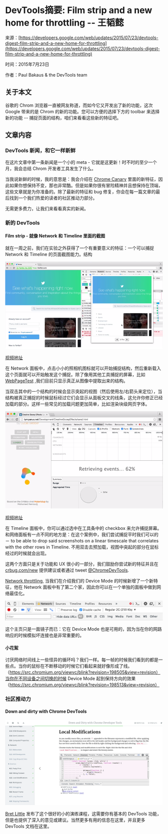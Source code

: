 # DevTools摘要: Film strip and a new home for throttling -- 王韬懿
    
来源：[https://developers.google.com/web/updates/2015/07/23/devtools-digest-film-strip-and-a-new-home-for-throttling](https://developers.google.com/web/updates/2015/07/23/devtools-digest-film-strip-and-a-new-home-for-throttling)

时间：2015年7月23日

作者：Paul Bakaus & the DevTools team

## 关于本文

谷歌的 Chrom 浏览器一直被网友称道，而如今它又开发出了新的功能，这次 Google 带来的是 Chrom 的新的功能。您可以方便的选择下方的 toolbar 来选择新的功能 -- 捕捉页面的结构，咱们来看看这些新的特征吧。

## 文章内容

### DevTools 新闻，和它一样新鲜

在这片文章中第一条新闻是一个小的 meta - 它就是这更新！时不时的至少一个月，我会总结 Chrom 开发者工具发生了什么。

当我说新鲜的时候，我的意思是：我会介绍在 [Chrome Canary](https://www.google.com/chrome/browser/canary.html) 里面的新特征，因此如果你想保持不变，那也非常酷。但是如果你很有冒险精神并且想保持在顶端，这些文章就是为你准备的。除了最新的特征和 bug 修复，你会在每一篇文章的最后找到一个我们热爱的读者的社区推动力部分。

无需更多费力，让我们来看看真实的新闻。

### 新的 DevTools

####  Film strip - 就像  Network 和 Timeline 里面的截图

就在一周之前，我们在实验之外获得了一个有重要意义的特征：一个可以捕捉 Network 和 Timeline 的页面截图能力。结构

![mp4](images/filmstrip_network.png)

[视频地址](https://developers.google.com/web/updates/images/2015-07-23-devtools-bi-weekly-film-strip-and-a-new-home-for-throttling/filmstrip_network.mp4)

在 Network 面板中，点击小小的照相机图标就可以开始捕捉结构，然后重新载入这个页面就可以开始触发这个捕捉。除了像用其他工具捕捉的屏幕，比如 [WebPageTest](http://webpagetest.org/) ,我们目前只显示真正从图像中提取出来的结构。

当双击其中的一个结构的时候会显示突起的视图（然后使用左/右箭头来定位），当结构被真正捕捉的时候鼠标经过它们会显示从面板交叉的线条，这允许你修正已经加载的部分。这样一些常见的加载问题更加简单，比如渲染块级网页字体。

![mp4](images/filmstrip_network01.png)

[视频地址](https://developers.google.com/web/updates/images/2015-07-23-devtools-bi-weekly-film-strip-and-a-new-home-for-throttling/filmstrip_timeline.mp4)

在 Timeline 面板中，你可以通过选中在工具条中的 checkbox 来允许捕捉屏幕。和网络面板有一点不同的地方是：在这个案例中，我们尝试捕捉平时我们可以的 －  to be able to drop said screenshots on a linear timescale that correlates with the other rows in Timeline. 不用双击去预加载，视图中突起的部分在鼠标经过的时候就会出现。

这两个方面只是关于功能和 UX 很小的一部分，我们鼓励你尝试新的特征并且在[crbug.com/new](http://crbug.com/new) 提供建议或者通过 tweet [@ChromeDevTools](https://twitter.com/ChromeDevTools).

[Network throttling](https://developer.chrome.com/devtools/docs/device-mode#network-conditions), 当我们在介绍我们的 Device Mode 的时候新增了一个新特征，他在 Network 面板中有了第二个家，因此你可以在一个单独的面板中做到网络最佳化。

![示例图片](images/network_throttling.png)

这个主页只是一面镜子而已：它在 Device Mode 也是可用的，因为当在你的网路响应的时候模拟坏连接也是非常重要的。

#### 小花絮 

讨厌网络时间线上一些怪异的循环吗？我们一样。每一帧的时候我们看到的都是一些点。当你的鼠标在不断移动的时候它们看起来就好像形成了线。（https://src.chromium.org/viewvc/blink?revision=198505&view=revision）当你在不同设备之间切换的时候 Device Mode 起到保持方向的效果（https://src.chromium.org/viewvc/blink?revision=198513&view=revision）

### 社区推动力

#### Down and dirty with Chrome DevTools

![down_and_dirty.png](images/down_and_dirty.png)

[Bret Little](https://twitter.com/little_bret) 发布了这个很好的小的演练课程，这需要你有基本的 DevTools 功能，但是也提供了深入的意见或建议。当然更多有用的信息在这里，并且更多 DevTools 文档在这里。
